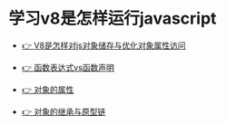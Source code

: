 <!--
 * @Author: your name
 * @Date: 2020-03-29 22:59:53
 * @LastEditTime: 2020-12-21 10:07:57
 * @LastEditors: Please set LastEditors
 * @Description: In User Settings Edit
 * @FilePath: /v8/README.md
-->
# 学习v8是怎样运行javascript

- [👉 V8是怎样对js对象储存与优化对象属性访问](https://github.com/xinranzhou/v8/blob/master/doc/object-property.md)

- [👉 函数表达式vs函数声明](https://github.com/xinranzhou/v8/blob/master/doc/function-expression.md)

- [👉 对象的属性](https://github.com/xinranzhou/v8/blob/master/doc/object-extends.md)

- [👉 对象的继承与原型链](https://github.com/xinranzhou/v8/blob/master/doc/extend.md)